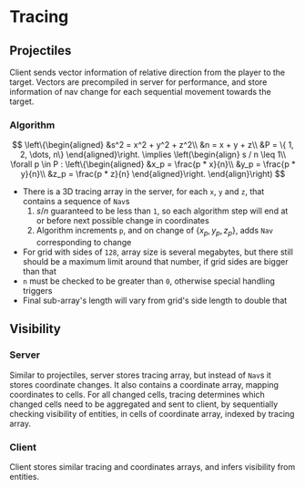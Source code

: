 # Tracing

## Projectiles

Client sends vector information of relative direction from the player to the target.
Vectors are precompiled in server for performance, and store information of nav change for each sequential movement towards the target.

### Algorithm

$$
\left\{\begin{aligned}
	&s^2 = x^2 + y^2 + z^2\\
	&n = x + y + z\\
	&P = \{ 1, 2, \dots, n\}
\end{aligned}\right.
\implies
\left(\begin{align}
	s / n \leq 1\\
	\forall p \in P :
			\left\{\begin{aligned}
				&x_p = \frac{p * x}{n}\\
				&y_p = \frac{p * y}{n}\\
				&z_p = \frac{p * z}{n}
			\end{aligned}\right.
\end{align}\right)
$$

- There is a 3D tracing array in the server, for each `x`, `y` and `z`, that contains a sequence of `Nav`s
	1. $s / n$ guaranteed to be less than `1`, so each algorithm step will end at or before next possible change in coordinates
	1. Algorithm increments `p`, and on change of $\{ x_p, y_p, z_p \}$, adds `Nav` corresponding to change
- For grid with sides of `128`, array size is several megabytes, but there still should be a maximum limit around that number, if grid sides are bigger than that
- `n` must be checked to be greater than `0`, otherwise special handling triggers
- Final sub-array's length will vary from grid's side length to double that

## Visibility

### Server

Similar to projectiles, server stores tracing array, but instead of `Nav`s it stores coordinate changes.
It also contains a coordinate array, mapping coordinates to cells.
For all changed cells, tracing determines which changed cells need to be aggregated and sent to client, by sequentially checking visibility of entities, in cells of coordinate array, indexed by tracing array.

### Client

Client stores similar tracing and coordinates arrays, and infers visibility from entities.